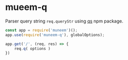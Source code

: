 # mueem-q

Parser query string `req.queryStr` using [qs](https://www.npmjs.com/package/qs) npm package.

```js
const app = require('muneem')();
app.use(require('muneem-q'), globalOptions);

app.get('/', (req, res) => {
    req.q( options )
})

```